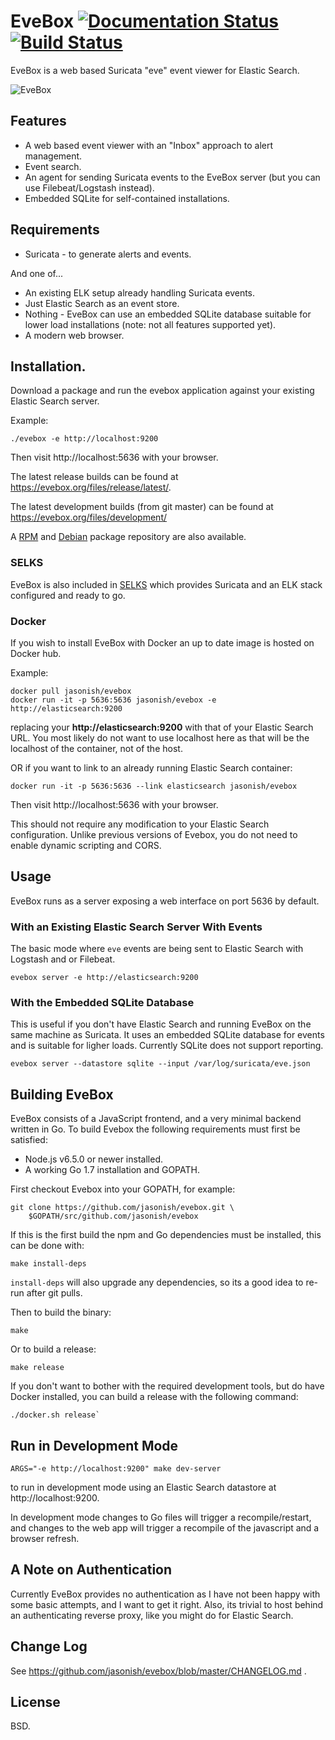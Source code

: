# EveBox [![Documentation Status](https://readthedocs.org/projects/evebox/badge/?version=latest)](https://evebox.readthedocs.io/en/latest/?badge=latest) [![Build Status](https://travis-ci.org/jasonish/evebox.svg?branch=master)](https://travis-ci.org/jasonish/evebox)

EveBox is a web based Suricata "eve" event viewer for Elastic Search.

![EveBox](https://evebox.org/screens/inbox.png)

## Features

- A web based event viewer with an "Inbox" approach to alert
  management.
- Event search.
- An agent for sending Suricata events to the EveBox server (but you
  can use Filebeat/Logstash instead).
- Embedded SQLite for self-contained installations.

## Requirements

- Suricata - to generate alerts and events.

And one of...

- An existing ELK setup already handling Suricata events.
- Just Elastic Search as an event store.
- Nothing - EveBox can use an embedded SQLite database suitable for
  lower load installations (note: not all features supported yet).
- A modern web browser.

## Installation.

Download a package and run the evebox application against your
existing Elastic Search server.

Example:

    ./evebox -e http://localhost:9200

Then visit http://localhost:5636 with your browser.

The latest release builds can be found at
https://evebox.org/files/release/latest/.

The latest development builds (from git master) can be found at
https://evebox.org/files/development/

A [RPM](https://github.com/jasonish/evebox/wiki/EveBox-RPM-Repository)
and
[Debian](https://github.com/jasonish/evebox/wiki/EveBox-Debian-Repository) package
repository are also available.

### SELKS

EveBox is also included
in [SELKS](https://www.stamus-networks.com/open-source/) which
provides Suricata and an ELK stack configured and ready to go.

### Docker

If you wish to install EveBox with Docker an up to date image is
hosted on Docker hub.

Example:

```
docker pull jasonish/evebox
docker run -it -p 5636:5636 jasonish/evebox -e http://elasticsearch:9200
```

replacing your __http://elasticsearch:9200__ with that of your Elastic
Search URL. You most likely do not want to use localhost here as that
will be the localhost of the container, not of the host.

OR if you want to link to an already running Elastic Search container:

```
docker run -it -p 5636:5636 --link elasticsearch jasonish/evebox
```

Then visit http://localhost:5636 with your browser.

This should not require any modification to your Elastic Search
configuration. Unlike previous versions of Evebox, you do not need to
enable dynamic scripting and CORS.

## Usage

EveBox runs as a server exposing a web interface on port 5636 by
default.

### With an Existing Elastic Search Server With Events

The basic mode where `eve` events are being sent to Elastic Search
with Logstash and or Filebeat.

```
evebox server -e http://elasticsearch:9200
```

### With the Embedded SQLite Database

This is useful if you don't have Elastic Search and running EveBox on
the same machine as Suricata. It uses an embedded SQLite database for
events and is suitable for ligher loads. Currently SQLite does not
support reporting.

```
evebox server --datastore sqlite --input /var/log/suricata/eve.json
```

## Building EveBox

EveBox consists of a JavaScript frontend, and a very minimal backend
written in Go. To build Evebox the following requirements must first
be satisfied:

* Node.js v6.5.0 or newer installed.
* A working Go 1.7 installation and GOPATH.

First checkout Evebox into your GOPATH, for example:

```
git clone https://github.com/jasonish/evebox.git \
    $GOPATH/src/github.com/jasonish/evebox
```

If this is the first build the npm and Go dependencies must be
installed, this can be done with:
```
make install-deps
```

```install-deps``` will also upgrade any dependencies, so its a good idea
to re-run after git pulls.

Then to build the binary:
```
make
```

Or to build a release:
```
make release
```

If you don't want to bother with the required development tools, but do have
Docker installed, you can build a release with the following command:
```
./docker.sh release`
```

## Run in Development Mode

```
ARGS="-e http://localhost:9200" make dev-server
```

to run in development mode using an Elastic Search datastore at
http://localhost:9200.

In development mode changes to Go files will trigger a
recompile/restart, and changes to the web app will trigger a recompile
of the javascript and a browser refresh.

## A Note on Authentication

Currently EveBox provides no authentication as I have not been happy
with some basic attempts, and I want to get it right. Also, its
trivial to host behind an authenticating reverse proxy, like you might
do for Elastic Search.

## Change Log

See https://github.com/jasonish/evebox/blob/master/CHANGELOG.md .

## License

BSD.
